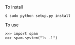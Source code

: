 To install

    $ sudo python setup.py install


To use

    >>> import spam
    >>> spam.system("ls -l")

